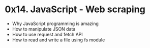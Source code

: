 # 0x14. JavaScript - Web scraping

* Why JavaScript programming is amazing
* How to manipulate JSON data
* How to use request and fetch API
* How to read and write a file using fs module
